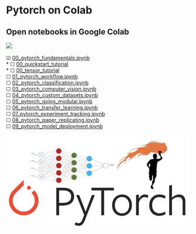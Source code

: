 # Pytorch on Colab 
## Open notebooks in Google Colab  
<img src="https://colab.research.google.com/assets/colab-badge.svg">  

&#9745; [00_pytorch_fundamentals.ipynb ](https://colab.research.google.com/github/omdgit/pytorch-deep-learning/blob/main/00_pytorch_fundamentals.ipynb)  
    * &#9744; [00_quickstart_tutorial](https://colab.research.google.com/github/omdgit/pytorch-deep-learning/blob/main/omd/00_quickstart_tutorial.ipynb)   
    * &#9744; [00_tensor_tutorial](https://colab.research.google.com/github/omdgit/pytorch-deep-learning/blob/main/omd/00_tensor_tutorial.ipynb)  
&#9744; [01_pytorch_workflow.ipynb](https://colab.research.google.com/github/omdgit/pytorch-deep-learning/blob/main/01_pytorch_workflow.ipynb)  
&#9744; [02_pytorch_classification.ipynb](https://colab.research.google.com/github/omdgit/pytorch-deep-learning/blob/main/02_pytorch_classification.ipynb)  
&#9744; [03_pytorch_computer_vision.ipynb](https://colab.research.google.com/github/omdgit/pytorch-deep-learning/blob/main/03_pytorch_computer_vision.ipynb)  
&#9744; [04_pytorch_custom_datasets.ipynb](https://colab.research.google.com/github/omdgit/pytorch-deep-learning/blob/main/04_pytorch_custom_datasets.ipynb)  
&#9744; [05_pytorch_going_modular.ipynb](https://colab.research.google.com/github/omdgit/pytorch-deep-learning/blob/main/05_pytorch_going_modular.ipynb)  
&#9744; [06_pytorch_transfer_learning.ipynb](https://colab.research.google.com/github/omdgit/pytorch-deep-learning/blob/main/06_pytorch_transfer_learning.ipynb)  
&#9744; [07_pytorch_experiment_tracking.ipynb](https://colab.research.google.com/github/omdgit/pytorch-deep-learning/blob/main/07_pytorch_experiment_tracking.ipynb)  
&#9744; [08_pytorch_paper_replicating.ipynb](https://colab.research.google.com/github/omdgit/pytorch-deep-learning/blob/main/08_pytorch_paper_replicating.ipynb)  
&#9744; [09_pytorch_model_deployment.ipynb](https://colab.research.google.com/github/omdgit/pytorch-deep-learning/blob/main/09_pytorch_model_deployment.ipynb)

<img src="./images/Pytorch.png">